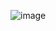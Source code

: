 ![image](https://user-images.githubusercontent.com/112325990/203423843-90a3c615-6a53-42a2-817a-c15b7190e399.png)
